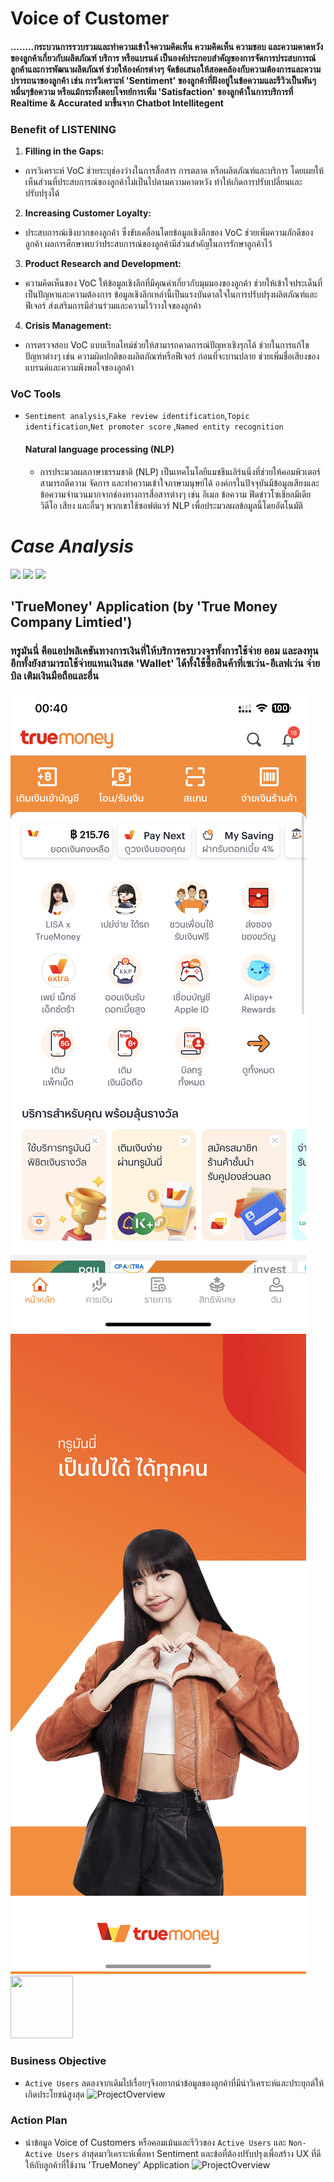 # Voice of Customer
#### ........กระบวนการรวบรวมและทำความเข้าใจความคิดเห็น ความคิดเห็น ความชอบ และความคาดหวังของลูกค้าเกี่ยวกับผลิตภัณฑ์ บริการ หรือแบรนด์ เป็นองค์ประกอบสำคัญของการจัดการประสบการณ์ลูกค้าและการพัฒนาผลิตภัณฑ์ ช่วยให้องค์กรต่างๆ จัดข้อเสนอให้สอดคล้องกับความต้องการและความปรารถนาของลูกค้า เช่น การวิเคราะห์ 'Sentiment' ของลูกค้าที่ฝังอยู่ในข้อความและรีวิวเป็นพันๆหมื่นๆข้อความ หรือแม้กระทั้งตอบโจทย์การเพิ่ม 'Satisfaction' ของลูกค้าในการบริการที่ Realtime & Accurated มาขึ้นจาก Chatbot Intellitegent

### Benefit of LISTENING
1. **Filling in the Gaps:**
- การวิเคราะห์ VoC ช่วยระบุช่องว่างในการสื่อสาร การตลาด หรือผลิตภัณฑ์และบริการ โดยเผยให้เห็นส่วนที่ประสบการณ์ของลูกค้าไม่เป็นไปตามความคาดหวัง ทำให้เกิดการปรับเปลี่ยนและปรับปรุงได้
2. **Increasing Customer Loyalty:**
- ประสบการณ์เชิงบวกของลูกค้า ซึ่งขับเคลื่อนโดยข้อมูลเชิงลึกของ VoC ช่วยเพิ่มความภักดีของลูกค้า ผลการศึกษาพบว่าประสบการณ์ของลูกค้ามีส่วนสำคัญในการรักษาลูกค้าไว้
3. **Product Research and Development:**
- ความคิดเห็นของ VoC ให้ข้อมูลเชิงลึกที่มีคุณค่าเกี่ยวกับมุมมองของลูกค้า ช่วยให้เข้าใจประเด็นที่เป็นปัญหาและความต้องการ ข้อมูลเชิงลึกเหล่านี้เป็นแรงบันดาลใจในการปรับปรุงผลิตภัณฑ์และฟีเจอร์ ส่งเสริมการมีส่วนร่วมและความไว้วางใจของลูกค้า
4. **Crisis Management:**
- การตรวจสอบ VoC แบบเรียลไทม์ช่วยให้สามารถคาดการณ์ปัญหาเชิงรุกได้ ช่วยในการแก้ไขปัญหาต่างๆ เช่น ความผิดปกติของผลิตภัณฑ์หรือฟีเจอร์ ก่อนที่จะบานปลาย ช่วยเพิ่มชื่อเสียงของแบรนด์และความพึงพอใจของลูกค้า
### VoC Tools
* `Sentiment analysis`,`Fake review identification`,`Topic identification`,`Net promoter score` ,`Named entity recognition`
  #### Natural language processing (NLP) 
  - การประมวลผลภาษาธรรมชาติ (NLP) เป็นเทคโนโลยีแมชชีนเลิร์นนิ่งที่ช่วยให้คอมพิวเตอร์สามารถตีความ จัดการ และทำความเข้าใจภาษามนุษย์ได้ องค์กรในปัจจุบันมีข้อมูลเสียงและข้อความจำนวนมากจากช่องทางการสื่อสารต่างๆ เช่น อีเมล ข้อความ ฟีดข่าวโซเชียลมีเดีย วิดีโอ เสียง และอื่นๆ พวกเขาใช้ซอฟต์แวร์ NLP เพื่อประมวลผลข้อมูลนี้โดยอัตโนมัติ 

# _Case Analysis_
[![](https://img.shields.io/badge/-Python-green)](#) [![](https://img.shields.io/badge/Noises-blue)](#) [![](https://img.shields.io/badge/NLP-red)](#) 

## 'TrueMoney' Application (by 'True Money Company Limtied')
### ทรูมันนี่ คือแอปพลิเคชันทางการเงินที่ให้บริการครบวงจรทั้งการใช้จ่าย ออม และลงทุน อีกทั้งยังสามารถใช้จ่ายแทนเงินสด 'Wallet' ได้ทั้งใช้ซื้อสินค้าที่เซเว่น-อีเลฟเว่น จ่ายบิล เติมเงินมือถือและอื่น 

![truemoney](./trueback.png)  ![truemoney](./truefont.png)  <img src="https://your-image-url.type" width="100" height="100">
### Business Objective
   - `Active Users` ลดลงจากเดิมไปเรื่อยๆจึงอยากนำข้อมูลของลูกค้าที่มีนำวิเคราะห์และประยุกต์ให้เกิดประโยชน์สูงสุด
![ProjectOverview](./Overview.png)  
### Action Plan
   - นำข้อมูล Voice of Customers หรือคอมเม้นและรีวิวของ `Active Users` และ `Non-Active Users` ล่าสุดมาวิเคราะห์เพื่อหา Sentiment และข้อที่ต้องปรับปรุงเพื่อสร้าง UX ที่ดีให้กับลูกค้าที่ใช้งาน 'TrueMoney' Application
![ProjectOverview](./Overview.png)  
